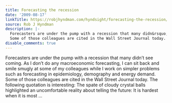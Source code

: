 ```yaml
---
title: Forecasting the recession
date: '2009-08-17'
linkTitle: https://robjhyndman.com/hyndsight/forecasting-the-recession/
source: Rob J Hyndman
description: |-
  Forecasters are under the pump with a recession that many didn&rsquo;t see coming. As I don&rsquo;t do any macroeconomic forecasting, I can sit back and smile smugly at some of my colleagues while I work on simpler problems such as forecasting in epidemiology, demography and energy demand.
  Some of those colleagues are cited in the Wall Street Journal today. The following quotation is interesting: The spate of cloudy crystal balls highlighted an uncomfortable reality about telling the future: It is hardest when it is most ...
disable_comments: true
---
```

Forecasters are under the pump with a recession that many didn&rsquo;t see coming. As I don&rsquo;t do any macroeconomic forecasting, I can sit back and smile smugly at some of my colleagues while I work on simpler problems such as forecasting in epidemiology, demography and energy demand.
Some of those colleagues are cited in the Wall Street Journal today. The following quotation is interesting: The spate of cloudy crystal balls highlighted an uncomfortable reality about telling the future: It is hardest when it is most ...